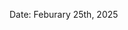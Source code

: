 <!--
    Add a summary for the release here.

    If you don't change this message, or if this file is empty, the release
    will not be created. -->


Date: Feburary 25th, 2025
